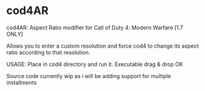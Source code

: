 # cod4AR
cod4AR: Aspect Ratio modifier for Call of Duty 4: Modern Warfare
[1.7 ONLY]

Allows you to enter a custom resolution and force cod4 to change its aspect ratio according to that resolution.

USAGE:
Place in cod4 directory and run it.
Executable drag & drop OK

Source code currently wip as i will be adding support for multiple installments

